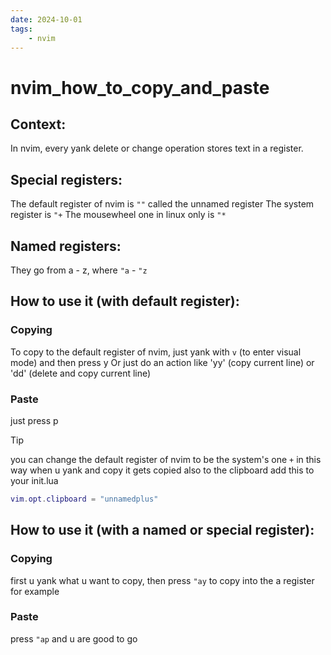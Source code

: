 ```yaml
---
date: 2024-10-01 
tags: 
    - nvim
---
```


# nvim_how_to_copy_and_paste

## Context:

In nvim, every yank delete or change operation stores text in a register.


## Special registers:

The default register of nvim is `""` called the unnamed register
The system register is `"+`
The mousewheel one in linux only is `"*` 


## Named registers:

They go from a - z, where `"a` - `"z` 


## How to use it (with default register):

### Copying
To copy to the default register of nvim, just yank with `v`  (to enter visual mode)
and then press y
Or just do an action like 'yy' (copy current line) or 'dd' (delete and copy current line)

### Paste
just press p

> [!TIP]
> you can change the default register of nvim to be the system's one `+` 
in this way when u yank and copy it gets copied also to the clipboard
add this to your init.lua
```lua
vim.opt.clipboard = "unnamedplus"
```

## How to use it (with a named or special register):

### Copying

first u yank what u want to copy, then press `"ay` to copy into the a register for example

### Paste
press `"ap` and u are good to go

